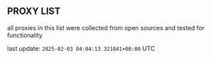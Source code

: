 ## PROXY LIST

all proxies in this list were collected from open sources and tested for functionality

last update: `2025-02-03 04:04:13.321041+00:00` UTC
